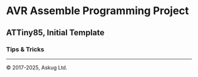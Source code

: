 # AVR Assemble Programming Project

## ATTiny85, Initial Template

### Tips & Tricks


---

&copy; 2017-2025, Askug Ltd.